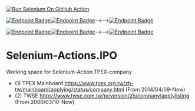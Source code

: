 [![Run Selenium On GitHub Action](https://github.com/wenchiehlee/Selenium-Actions.IPO/actions/workflows/Selenium-Action.yaml/badge.svg)](https://github.com/wenchiehlee/Selenium-Actions.IPO/actions/workflows/Selenium-Action.yaml)

[![Endpoint Badge](https://img.shields.io/endpoint?url=https://raw.githubusercontent.com/wenchiehlee/Selenium-Action.TPEX-company/main/TWSE.json)](TWSE-company-utf8.csv)[![Endpoint Badge](https://img.shields.io/endpoint?url=https://raw.githubusercontent.com/wenchiehlee/Selenium-Action.TPEX-company/main/TPEX.json)](TPEX-company-utf8.csv)⟶⟶[![Endpoint Badge](https://img.shields.io/endpoint?url=https://raw.githubusercontent.com/wenchiehlee/Selenium-Action.TPEX-company/main/TWSE_TPEX.json)](TWSE_TPEX-IPO-utf8.csv)

[![Endpoint Badge](https://img.shields.io/endpoint?url=https://raw.githubusercontent.com/wenchiehlee/Selenium-Action.TPEX-company/main/TWSE-filter.json)](TWSE-company-utf8-filter.csv)[![Endpoint Badge](https://img.shields.io/endpoint?url=https://raw.githubusercontent.com/wenchiehlee/Selenium-Action.TPEX-company/main/TPEX-filter.json)](TPEX-company-utf8-filter.csv)⟶⟶[![Endpoint Badge](https://img.shields.io/endpoint?url=https://raw.githubusercontent.com/wenchiehlee/Selenium-Action.TPEX-company/main/TWSE_TPEX-filter.json)](TWSE_TPEX-IPO-utf8-filter.csv)
# Selenium-Actions.IPO
Working space for Selenium-Action.TPEX-company

* (1) TPEX Mainboard https://www.tpex.org.tw/zh-tw/mainboard/applying/status/company.html (From 2014/04/09-Now)
* (2) TWSE https://www.twse.com.tw/pcversion/zh/company/applylisting (From 2000/03/10-Now)

